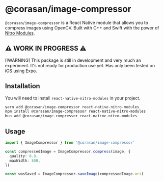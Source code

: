 # @corasan/image-compressor

`@corasan/image-compressor` is a React Native module that allows you to compress images using OpenCV. Built with C++ and Swift with the power of [Nitro Modules](https://github.com/mrousavy/nitro).

## ⚠️ WORK IN PROGRESS ⚠️

[!WARNING] This package is still in development and very much an experiment. It's not ready for production use yet. Has only been tested on iOS using Expo.

## Installation

You will need to install `react-native-nitro-modules` in your project.

```sh
yarn add @corasan/image-compressor react-native-nitro-modules
npm install @corasan/image-compressor react-native-nitro-modules
bun add @corasan/image-compressor react-native-nitro-modules
```

## Usage

```ts
import { ImageCompressor } from '@corasan/image-compressor'

const compressedImage = ImageCompressor.compress(image, {
  quality: 0.8,
  maxWidth: 800,
})

const wasSaved = ImageCompressor.saveImage(compressedImage.uri)
```

